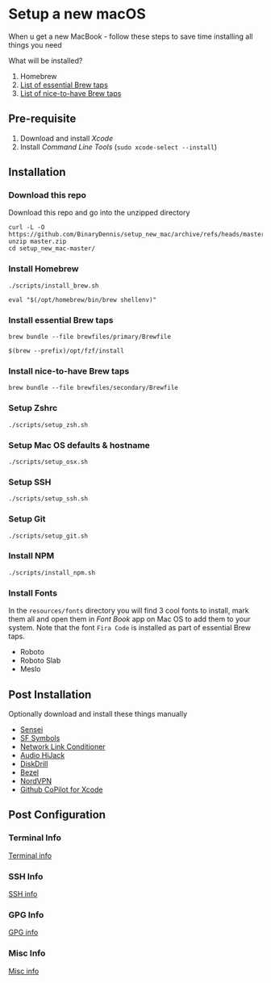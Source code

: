 # Setup a new macOS

When u get a new MacBook - follow these steps to save time installing all things you need

What will be installed?

1. Homebrew
2. [List of essential Brew taps](brewfiles/primary/Brewfile)
3. [List of nice-to-have Brew taps](brewfiles/secondary/Brewfile)

## Pre-requisite

1. Download and install _Xcode_
2. Install _Command Line Tools_ (`sudo xcode-select --install`)

## Installation

### Download this repo

Download this repo and go into the unzipped directory

```
curl -L -O https://github.com/BinaryDennis/setup_new_mac/archive/refs/heads/master.zip
unzip master.zip
cd setup_new_mac-master/
```

### Install Homebrew

```
./scripts/install_brew.sh
```

```
eval "$(/opt/homebrew/bin/brew shellenv)"
```

### Install essential Brew taps

```
brew bundle --file brewfiles/primary/Brewfile
```

```
$(brew --prefix)/opt/fzf/install
```

### Install nice-to-have Brew taps

```
brew bundle --file brewfiles/secondary/Brewfile
```

### Setup Zshrc

```
./scripts/setup_zsh.sh
```

### Setup Mac OS defaults & hostname

```
./scripts/setup_osx.sh
```

### Setup SSH

```
./scripts/setup_ssh.sh
```

### Setup Git

```
./scripts/setup_git.sh
```

### Install NPM

```
./scripts/install_npm.sh
```

### Install Fonts

In the `resources/fonts` directory you will find 3 cool fonts to install, mark them all and open them in _Font Book_ app on Mac OS to add them to your system.
Note that the font `Fira Code` is installed as part of essential Brew taps.

- Roboto
- Roboto Slab
- Meslo

## Post Installation

Optionally download and install these things manually

- [Sensei](https://cindori.com/sensei)
- [SF Symbols](https://developer.apple.com/sf-symbols/)
- [Network Link Conditioner](https://developer.apple.com/download/all/?q=additional)
- [Audio HiJack](https://rogueamoeba.com/audiohijack/)
- [DiskDrill](https://www.cleverfiles.com/download.html)
- [Bezel](https://nonstrict.eu/bezel/thank-you-for-trying-bezel?utm_source=bezel&utm_medium=website&utm_content=hero)
- [NordVPN](https://downloads.nordcdn.com/apps/macos/generic/NordVPN-OpenVPN/latest/NordVPN.pkg)
- [Github CoPilot for Xcode](https://docs.github.com/en/copilot/managing-copilot/configure-personal-settings/installing-the-github-copilot-extension-in-your-environment)

## Post Configuration

### Terminal Info

[Terminal info](readmes/terminal.md)

### SSH Info

[SSH info](readmes/ssh.md)

### GPG Info

[GPG info](readmes/gpg.md)

### Misc Info

[Misc info](readmes/misc.md)
